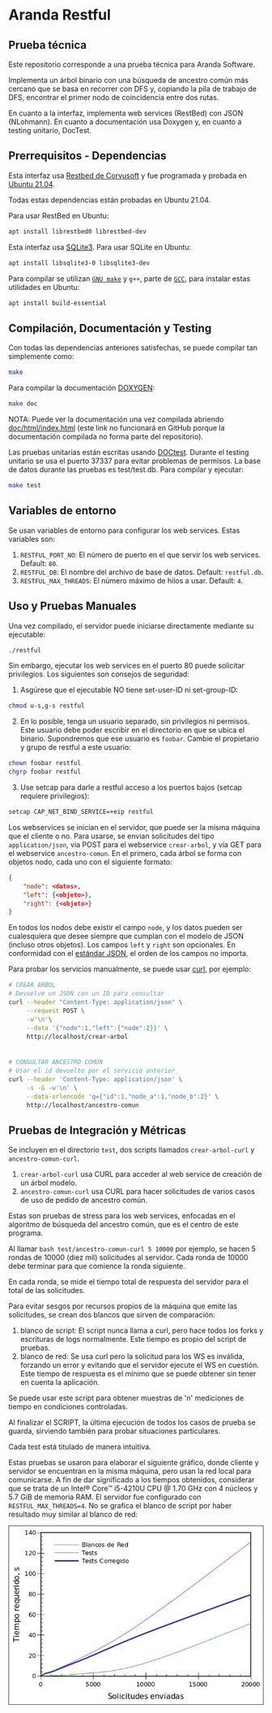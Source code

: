 # Aranda Restful #
## Prueba técnica ##

Este repositorio corresponde a una prueba técnica para Aranda Software.

Implementa un árbol binario con una búsqueda de ancestro común más cercano que se basa en recorrer con DFS y, copiando la pila de trabajo de DFS, encontrar el primer nodo de coincidencia entre dos rutas.

En cuanto a la interfaz, implementa web services (RestBed) con JSON (NLohmann). En cuanto a documentación usa Doxygen y, en cuanto a testing unitario, DocTest.

## Prerrequisitos - Dependencias ##

Esta interfaz usa [Restbed de Corvusoft](https://github.com/Corvusoft/restbed "Restbed is a comprehensive and consistent programming model for building applications that require seamless and secure communication over HTTP, with the ability to model a range of business processes, designed to target mobile, tablet, desktop and embedded production environments.") y fue programada y probada en [Ubuntu 21.04](https://ubuntu.com/download/desktop "Ubuntu is an ancient African word meaning ‘humanity to others’. It is often described as reminding us that ‘I am what I am because of who we all are’. We bring the spirit of Ubuntu to the world of computers and software. The Ubuntu distribution represents the best of what the world’s software community has shared with the world.").

Todas estas dependencias están probadas en Ubuntu 21.04.

Para usar RestBed en Ubuntu:

``` bash
apt install librestbed0 librestbed-dev
```

Esta interfaz usa [SQLite3](https://www.sqlite.org/index.html "SQLite is a C-language library that implements a small, fast, self-contained, high-reliability, full-featured, SQL database engine. SQLite source code is in the public-domain and is free to everyone to use for any purpose."). Para usar SQLite en Ubuntu:

``` bash
apt install libsqlite3-0 libsqlite3-dev
```

Para compilar se utilizan [`GNU make`](https://www.gnu.org/software/make/ "GNU Make is a tool which controls the generation of executables and other non-source files of a program from the program's source files.") y `g++`, parte de [`GCC`](https://gcc.gnu.org/ "The GNU Compiler Collection includes front ends for C, C++, Objective-C, Fortran, Ada, Go, and D, as well as libraries for these languages (libstdc++,...). GCC was originally written as the compiler for the GNU operating system. The GNU system was developed to be 100% free software, free in the sense that it respects the user's freedom."), para instalar estas utilidades en Ubuntu:

``` bash
apt install build-essential
```

## Compilación, Documentación y Testing ##

Con todas las dependencias anteriores satisfechas, se puede compilar tan simplemente como:

``` bash
make
```

Para compilar la documentación [DOXYGEN](https://www.doxygen.nl/index.html "Doxygen is the de facto standard tool for generating documentation from annotated C++ sources, but it also supports other popular programming languages such as C, Objective-C, C#, PHP, Java, Python, IDL (Corba, Microsoft, and UNO/OpenOffice flavors), Fortran, VHDL and to some extent D."):

``` bash
make doc
```

NOTA: Puede ver la documentación una vez compilada abriendo [doc/html/index.html](doc/html/index.html "Documentación Doxygen") (este link no funcionará en GitHub porque la documentación compilada no forma parte del repositorio).

Las pruebas unitarias están escritas usando [DOCtest](https://github.com/onqtam/doctest "doctest is a new C++ testing framework but is by far the fastest both in compile times (by orders of magnitude) and runtime compared to other feature-rich alternatives."). Durante el testing unitario se usa el puerto 37337 para evitar problemas de permisos. La base de datos durante las pruebas es test/test.db. Para compilar y ejecutar:

``` bash
make test
```

## Variables de entorno ##

Se usan variables de entorno para configurar los web services. Estas variables son:

 1. `RESTFUL_PORT_NO`: El número de puerto en el que servir los web services. Default: `80`.
 2. `RESTFUL_DB`: El nombre del archivo de base de datos. Default: `restful.db`.
 3. `RESTFUL_MAX_THREADS`: El número máximo de hilos a usar. Default: `4`.

## Uso y Pruebas Manuales ##

Una vez compilado, el servidor puede iniciarse directamente mediante su ejecutable:

``` bash
./restful
```

Sin embargo, ejecutar los web services en el puerto 80 puede solicitar privilegios. Los siguientes son consejos de seguridad:

 1. Asgúrese que el ejecutable NO tiene set-user-ID ni set-group-ID:

 ``` bash
 chmod u-s,g-s restful
 ```
 2. En lo posible, tenga un usuario separado, sin privilegios ni permisos. Este usuario debe poder escribir en el directorio en que se ubica el binario. Supondremos que ese usuario es `foobar`. Cambie el propietario y grupo de restful a este usuario:

 ``` bash
 chown foobar restful
 chgrp foobar restful
 ```
 3. Use setcap para darle a restful acceso a los puertos bajos (setcap requiere privilegios):

 ``` bash
 setcap CAP_NET_BIND_SERVICE=+eip restful
 ```

Los webservices se inician en el servidor, que puede ser la misma máquina que el cliente o no. Para usarse, se envian solicitudes del tipo `application/json`, via POST para el webservice `crear-arbol`, y vía GET para el webservice `ancestro-comun`. En el primero, cada árbol se forma con objetos nodo, cada uno con el siguiente formato:

``` json
{
    "node": <datos>,
    "left": {<objeto>},
    "right": {<objeto>}
}
```

En todos los nodos debe existir el campo `node`, y los datos pueden ser cualesquiera que desee siempre que cumplan con el modelo de JSON (incluso otros objetos). Los campos `left` y `right` son opcionales. En conformidad con el [estándar JSON](https://datatracker.ietf.org/doc/html/rfc8259.html#section-1 "RFC 8259: The JavaScript Object Notation (JSON) Data Interchange Format"), el orden de los campos no importa.

Para probar los servicios manualmente, se puede usar [curl](https://curl.se/docs/manpage.html "CURL: command line tool and library for transferring data with URLs"), por ejemplo:

``` bash
# CREAR ARBOL
# Devuelve un JSON con un ID para consultar
curl --header "Content-Type: application/json" \
     --request POST \
     -w'\n'\
     --data '{"node":1,"left":{"node":2}}' \
     http://localhost/crear-arbol


# CONSULTAR ANCESTRO COMÚN
# Usar el id devuelto por el servicio anterior
curl --header 'Content-Type: application/json' \
     -s -G -w'\n' \
     --data-urlencode 'q={"id":1,"node_a":1,"node_b":2}' \
     http://localhost/ancestro-comun
```


## Pruebas de Integración y Métricas ##

Se incluyen en el directorio `test`, dos scripts llamados `crear-arbol-curl` y `ancestro-comun-curl`.

 1. `crear-arbol-curl` usa CURL para acceder al web service de creación de un árbol modelo.
 2. `ancestro-comun-curl` usa CURL para hacer solicitudes de varios casos de uso de pedido de ancestro común.

Estas son pruebas de stress para los web services, enfocadas en el algoritmo de búsqueda del ancestro común, que es el centro de este programa.

Al llamar `bash test/ancestro-comun-curl 5 10000` por ejemplo, se hacen 5 rondas de 10000 (diez mil) solicitudes al servidor. Cada ronda de 10000 debe terminar para que comience la ronda siguiente.

En cada ronda, se mide el tiempo total de respuesta del servidor para el total de las solicitudes.

Para evitar sesgos por recursos propios de la máquina que emite las solicitudes, se crean dos blancos que sirven de comparación:

   1. blanco de script: El script nunca llama a curl, pero hace todos los forks y escrituras de logs normalmente. Este tiempo es propio del script de pruebas.
   2. blanco de red:    Se usa curl pero la solicitud para los WS es inválida, forzando un error y evitando que el servidor ejecute el WS en cuestión. Este tiempo de respuesta es el mínimo que se puede obtener sin tener en cuenta la aplicación.

Se puede usar este script para obtener muestras de 'n' mediciones de tiempo en condiciones controladas.

Al finalizar el SCRIPT, la última ejecución de todos los casos de prueba se guarda, sirviendo también para probar situaciones particulares.

Cada test está titulado de manera intuitiva.

Estas pruebas se usaron para elaborar el siguiente gráfico, donde cliente y servidor se encuentran en la misma máquina, pero usan la red local para comunicarse. A fin de dar significado a los tiempos obtenidos, considerar que se trata de un Intel® Core™ i5-4210U CPU @ 1.70 GHz con 4 núcleos y 5.7 GiB de memoria RAM. El servidor fue configurado con `RESTFUL_MAX_THREADS=4`. No se grafica el blanco de script por haber resultado muy similar al blanco de red:

![GRAFICO](test/grafico-tiempo.png "Tiempo de respuesta de la aplicación para solicitudes de ancestro-comun")
